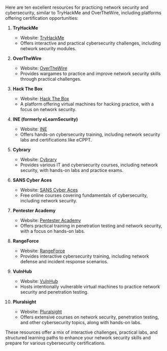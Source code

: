 Here are ten excellent resources for practicing network security and cybersecurity, similar to TryHackMe and OverTheWire, including platforms offering certification opportunities:

1. **TryHackMe**
   - Website: [TryHackMe](https://tryhackme.com)
   - Offers interactive and practical cybersecurity challenges, including network security modules.

2. **OverTheWire**
   - Website: [OverTheWire](https://overthewire.org/wargames/)
   - Provides wargames to practice and improve network security skills through practical challenges.

3. **Hack The Box**
   - Website: [Hack The Box](https://www.hackthebox.eu)
   - A platform offering virtual machines for hacking practice, with a focus on network security.

4. **INE (formerly eLearnSecurity)**
   - Website: [INE](https://ine.com)
   - Offers hands-on cybersecurity training, including network security labs and certifications like eCPPT.

5. **Cybrary**
   - Website: [Cybrary](https://www.cybrary.it)
   - Provides various IT and cybersecurity courses, including network security, with hands-on labs and practice exams.

6. **SANS Cyber Aces**
   - Website: [SANS Cyber Aces](https://www.cyberaces.org)
   - Free online courses covering fundamentals of cybersecurity, including network security.

7. **Pentester Academy**
   - Website: [Pentester Academy](https://www.pentesteracademy.com)
   - Offers practical training in penetration testing and network security, with a focus on hands-on labs.

8. **RangeForce**
   - Website: [RangeForce](https://www.rangeforce.com)
   - Provides interactive cybersecurity training, including network defense and incident response scenarios.

9. **VulnHub**
   - Website: [VulnHub](https://www.vulnhub.com)
   - Hosts intentionally vulnerable virtual machines to practice network security and penetration testing.

10. **Pluralsight**
    - Website: [Pluralsight](https://www.pluralsight.com)
    - Offers extensive courses on network security, penetration testing, and other cybersecurity topics, along with hands-on labs.

These resources offer a mix of interactive challenges, practical labs, and structured learning paths to enhance your network security skills and prepare for various cybersecurity certifications.